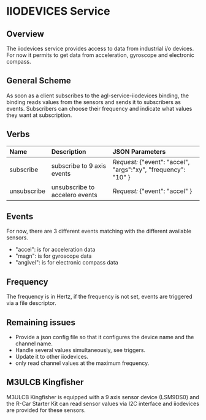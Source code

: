 # IIODEVICES Service

## Overview

The iiodevices service provides access to data from industrial i/o devices.
For now it permits to get data from acceleration, gyroscope and electronic compass.

## General Scheme

As soon as a client subscribes to the agl-service-iiodevices binding,
the binding reads values from the sensors and sends it to subscribers as events.
Subscribers can choose their frequency and indicate what values they want at
subscription.

## Verbs

| Name               | Description                                 | JSON Parameters                                                   |
|:-------------------|:--------------------------------------------|:---------------------------------------------------------------   |
| subscribe          | subscribe to 9 axis events                  | *Request:* {"event": "accel", "args":"xy", "frequency": "10" }|
| unsubscribe        | unsubscribe to accelero events              | *Request:* {"event": "accel" } |

## Events

For now, there are 3 different events matching with the different available sensors.

* "accel": is for acceleration data
* "magn": is for gyroscope data
* "anglvel": is for electronic compass data

## Frequency

The frequency is in Hertz, if the frequency is not set, events are triggered via a file descriptor.

## Remaining issues

- Provide a json config file so that it configures the device name and the channel name.
- Handle several values simultaneously, see triggers.
- Update it to other iiodevices.
- only read channel values at the maximum frequency.

## M3ULCB Kingfisher

M3ULCB Kingfisher is equipped with a 9 axis sensor device (LSM9DS0) and the R-Car Starter
Kit can read sensor values via I2C interface and iiodevices are provided for
these sensors.
